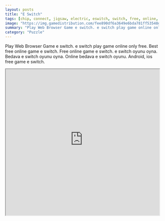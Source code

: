 ```yaml
---
layout: posts
title: "E Switch"
tags: [chip, connect, jigsaw, electric, eswitch, switch, free, online, games, oyna, game, free, games, play, play, games]
image: "https://img.gamedistribution.com/fee890df6a3649e6bda781ff53548d94.jpg"
summary: "Play Web Browser Game e switch. e switch play game online only free. Best free online game e switch. Free online game e switch. e switch oyunu oyna. Bedava e switch oyunu oyna. Online bedava e switch oyunu. Android, ios free game e switch."
category: "Puzzle"
---
```


Play Web Browser Game e switch. e switch play game online only free. Best free online game e switch. Free online game e switch. e switch oyunu oyna. Bedava e switch oyunu oyna. Online bedava e switch oyunu. Android, ios free game e switch.

<iframe width="100%" height="480px;" src="https://html5.gamedistribution.com/fee890df6a3649e6bda781ff53548d94/"></iframe>